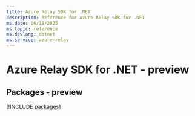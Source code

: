 ```yaml
---
title: Azure Relay SDK for .NET
description: Reference for Azure Relay SDK for .NET
ms.date: 06/18/2025
ms.topic: reference
ms.devlang: dotnet
ms.service: azure-relay
---
```

# Azure Relay SDK for .NET - preview
## Packages - preview
[!INCLUDE [packages](relay-index.md)]